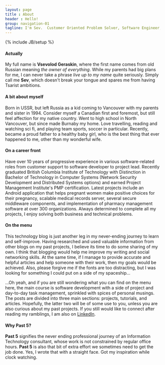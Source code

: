 ```yaml
---
layout: page
title : About
header : Hello!
group: navigation-01
tagline: I'm Sev.  Customer Oriented Problem Solver, Software Engineer, Project Leader, and Happy New Dad.
---
```

{% include JB/setup %}

<div class="profile"></div>

#### Actually
My full name is **Vsevolod Geraskin**, where the first name comes from old Russian meaning _the owner of everything_.  While my parents had big plans for me, I can never take a phrase _live up to my name_ 
quite seriously.  Simply call me **Sev**, which doesn't break your tongue and spares me from having Tsarist ambitions.

#### A bit about myself  
Born in USSR, but left Russia as a kid coming to Vancouver with my parents and sister in 1994.  Consider myself a Canadian first and foremost, but still feel affection for
my native country.  Went to high school in North Vancouver, but since made Burnaby my home.  Love travelling, reading and watching sci fi, and playing team sports, soccer in particular. Recently, became
a proud father to a healthy baby girl, who is the best thing that ever happened to me, other than my wonderful wife.

#### On a career front
Have over 10 years of progressive experience in various software-related roles from customer support to software developer to project lead.  Recently graduated British Columbia Institute of Technology with Distinction in Bachelor of Technology in Computer Systems (Network Security Development and Distributed Systems options) and earned Project Management Institute's PMP certification.  Latest projects include an Android application that helps pregnant women make positive choices for their pregnancy, scalable medical records server, several secure middleware components, and implementation of pharmacy management software at over 300 organizations.  Always determined to complete all my projects, I enjoy solving both business and technical problems.

#### On the menu
This technology blog is just another leg in my never-ending journey to learn and self-improve.  Having researched and used valuable information from other blogs on my past projects, I
believe its time to do some sharing of my own. I think that blogging would help me improve my writing and social networking skills.  At the same time, if I manage to provide accurate and helpful 
articles and help someone with their work, then my goals would be achieved.  Also, please forgive me if the fonts are too distracting, but I was looking for something I could put on a side of my 
spaceship...  

...Oh yeah, and if you are still wondering what you can find on the menu here, the main course is software development with a side of project and day-to-day task management, sprinkled with spices of personal musings.  The posts are divided into three main sections: projects, tutorials, and articles.  Hopefully, the latter two will be of some use to you, unless you are also curious about my past projects.  If you still would like to connect
after reading my ramblings, I am also on [LinkedIn](https://ca.linkedin.com/in/past5).

#### Why Past 5?
**Past 5** signifies the never ending professional journey of an Information Technology consultant, whose work is not constrained by regular office hours.  **Past 5** is also that bit of extra effort we 
sometimes need to get the job done.  Yes, I wrote that with a straight face.  Got my inspiration while clock watching.
